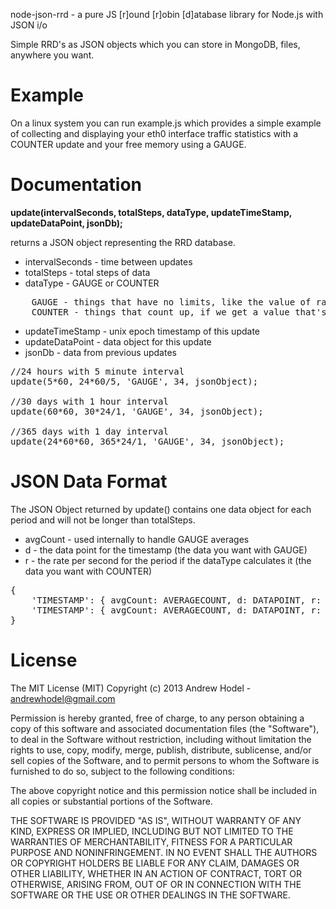 node-json-rrd - a pure JS [r]ound [r]obin [d]atabase library for Node.js with JSON i/o

Simple RRD's as JSON objects which you can store in MongoDB, files, anywhere you want.

Example
======

On a linux system you can run example.js which provides a simple example of collecting and displaying
your eth0 interface traffic statistics with a COUNTER update and your free memory using a GAUGE.

Documentation
=============

__update(intervalSeconds, totalSteps, dataType, updateTimeStamp, updateDataPoint, jsonDb);__

returns a JSON object representing the RRD database.

* intervalSeconds - time between updates
* totalSteps - total steps of data
* dataType - GAUGE or COUNTER
<pre>
    GAUGE - things that have no limits, like the value of raw materials
    COUNTER - things that count up, if we get a value that's less than last time it means it reset... stored as a per second rate
</pre>
* updateTimeStamp - unix epoch timestamp of this update
* updateDataPoint - data object for this update
* jsonDb - data from previous updates

<pre>
//24 hours with 5 minute interval
update(5*60, 24*60/5, 'GAUGE', 34, jsonObject);

//30 days with 1 hour interval
update(60*60, 30*24/1, 'GAUGE', 34, jsonObject);

//365 days with 1 day interval
update(24*60*60, 365*24/1, 'GAUGE', 34, jsonObject);
</pre>

JSON Data Format
================

The JSON Object returned by update() contains one data object for each period and will not be longer than totalSteps.

* avgCount - used internally to handle GAUGE averages
* d - the data point for the timestamp (the data you want with GAUGE)
* r - the rate per second for the period if the dataType calculates it (the data you want with COUNTER)

<pre>
{
    'TIMESTAMP': { avgCount: AVERAGECOUNT, d: DATAPOINT, r: RATEPERSEC },
    'TIMESTAMP': { avgCount: AVERAGECOUNT, d: DATAPOINT, r: RATEPERSEC }
}
</pre>

License
=======

The MIT License (MIT) Copyright (c) 2013 Andrew Hodel - andrewhodel@gmail.com

Permission is hereby granted, free of charge, to any person obtaining a copy of this software and associated documentation files (the "Software"), to deal in the Software without restriction, including without limitation the rights to use, copy, modify, merge, publish, distribute, sublicense, and/or sell copies of the Software, and to permit persons to whom the Software is furnished to do so, subject to the following conditions:

The above copyright notice and this permission notice shall be included in all copies or substantial portions of the Software.

THE SOFTWARE IS PROVIDED "AS IS", WITHOUT WARRANTY OF ANY KIND, EXPRESS OR IMPLIED, INCLUDING BUT NOT LIMITED TO THE WARRANTIES OF MERCHANTABILITY, FITNESS FOR A PARTICULAR PURPOSE AND NONINFRINGEMENT. IN NO EVENT SHALL THE AUTHORS OR COPYRIGHT HOLDERS BE LIABLE FOR ANY CLAIM, DAMAGES OR OTHER LIABILITY, WHETHER IN AN ACTION OF CONTRACT, TORT OR OTHERWISE, ARISING FROM, OUT OF OR IN CONNECTION WITH THE SOFTWARE OR THE USE OR OTHER DEALINGS IN THE SOFTWARE.
